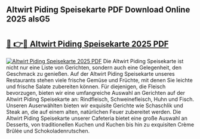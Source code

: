 ## Altwirt Piding Speisekarte PDF Download Online 2025 alsG5

# <h2><a href="http://gcd7rui.nevu.top/?p=Altwirt+Piding+Speisekarte">🔗 👉🔴 Altwirt Piding Speisekarte 2025 PDF</a></h2>

[![Altwirt Piding Speisekarte 2025 PDF](https://i.imgur.com/dBaPXMq.png)](http://gcd7rui.nevu.top/?p=Altwirt+Piding+Speisekarte)
Die Altwirt Piding Speisekarte ist nicht nur eine Liste von Gerichten, sondern auch eine Gelegenheit, den Geschmack zu genießen. Auf der Altwirt Piding Speisekarte unseres Restaurants stehen viele frische Gemüse und Früchte, mit denen Sie leichte und frische Salate zubereiten können. Für diejenigen, die Fleisch bevorzugen, bieten wir eine umfangreiche Auswahl an Gerichten auf der Altwirt Piding Speisekarte an: Rindfleisch, Schweinefleisch, Huhn und Fisch. Unseren Auserwählten bieten wir exquisite Gerichte wie Schaschlik und Steak an, die auf einem alten, natürlichen Feuer zubereitet werden. Die Altwirt Piding Speisekarte unserer Cafeteria bietet eine große Auswahl an Desserts, von traditionellen Kuchen und Kuchen bis hin zu exquisiten Crème Brûlée und Schokoladenrutschen.
